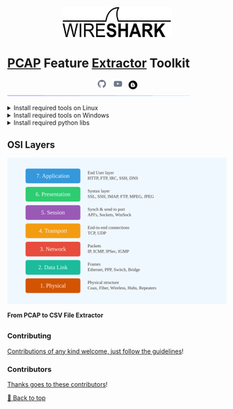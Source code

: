 <p align="center">
    <a href="https://en.wikipedia.org/wiki/OSI_model">
      <img width="50%" src="https://github.com/cybersecurity-dev/cybersecurity-dev/blob/main/assets/Wireshark_Logo.svg" />
    </a>
</p>

# [PCAP](https://en.wikipedia.org/wiki/Pcap) Feature [Extractor](https://en.wikipedia.org/wiki/Packet_analyzer) Toolkit
<p align="center">
    <a href="https://github.com/cybersecurity-dev/"><img height="25" src="https://github.com/cybersecurity-dev/cybersecurity-dev/blob/main/assets/github.svg" alt="GitHub"></a>
    &nbsp;
    <a href="https://www.youtube.com/@CyberThreatDefence"><img height="25" src="https://github.com/cybersecurity-dev/cybersecurity-dev/blob/main/assets/youtube.svg" alt="YouTube"></a>
    &nbsp;
    <a href="https://cyberthreatdefence.com/my_awesome_lists"><img height="20" src="https://github.com/cybersecurity-dev/cybersecurity-dev/blob/main/assets/blog.svg" alt="My Awesome Lists"></a>
    <img src="https://github.com/cybersecurity-dev/cybersecurity-dev/blob/main/assets/bar.gif">
</p>


<details>

<summary>Install required tools on Linux</summary>

### For Ubuntu 18.04, 20.04, 22.04

```bash
sudo apt-get update
```
</details>


<details>

<summary>Install required tools on Windows</summary>

### For Windows 11

```powershell
```
</details>


<details>

<summary>Install required python libs</summary>

### pip install
```script
pip install -r requirements.txt
python3 setup.py install
```

### conda install
```script
conda config --add channels conda-forge
conda install --file requirements_conda.txt
python3 setup.py install
```

</details>


## OSI Layers
[<img src="assets/layers.svg">](https://cyberthreatdefence.com/)


**From PCAP to CSV File Extractor**



##

### Contributing

[Contributions of any kind welcome, just follow the guidelines](contributing.md)!

### Contributors

[Thanks goes to these contributors](https://github.com/cybersecurity-dev/PCAP-Toolkit/graphs/contributors)!

[🔼 Back to top](#pcap-feature-extractor-toolkit)
